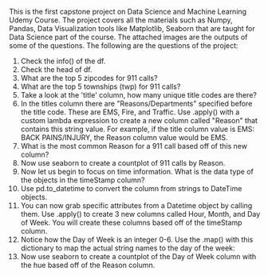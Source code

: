 This is the first capstone project on Data Science and Machine Learning Udemy Course. The project covers all the materials
such as Numpy, Pandas, Data Visualization tools like Matplotlib, Seaborn that are taught for Data Science part of the course. 
The attached images are the outputs of some of the questions. The following are the questions of the project:

1. Check the info() of the df.
2. Check the head of df.
3. What are the top 5 zipcodes for 911 calls?
4. What are the top 5 townships (twp) for 911 calls?
5. Take a look at the 'title' column, how many unique title codes are there?
6. In the titles column there are "Reasons/Departments" specified before the title code. These are EMS, Fire, and Traffic. Use
   .apply() with a custom lambda expression to create a new column called "Reason" that contains this string value. 
   For example, if the title column value is EMS: BACK PAINS/INJURY, the Reason column value would be EMS.
7. What is the most common Reason for a 911 call based off of this new column?
8. Now use seaborn to create a countplot of 911 calls by Reason.
9. Now let us begin to focus on time information. What is the data type of the objects in the timeStamp column?
10. Use pd.to_datetime to convert the column from strings to DateTime objects.
11. You can now grab specific attributes from a Datetime object by calling them. Use .apply() to create 3 new columns called      Hour, Month, and Day of Week. You will create these columns based off of the timeStamp column.
12. Notice how the Day of Week is an integer 0-6. Use the .map() with this dictionary to map the actual string names to the      day of the week:
13. Now use seaborn to create a countplot of the Day of Week column with the hue based off of the Reason column.
